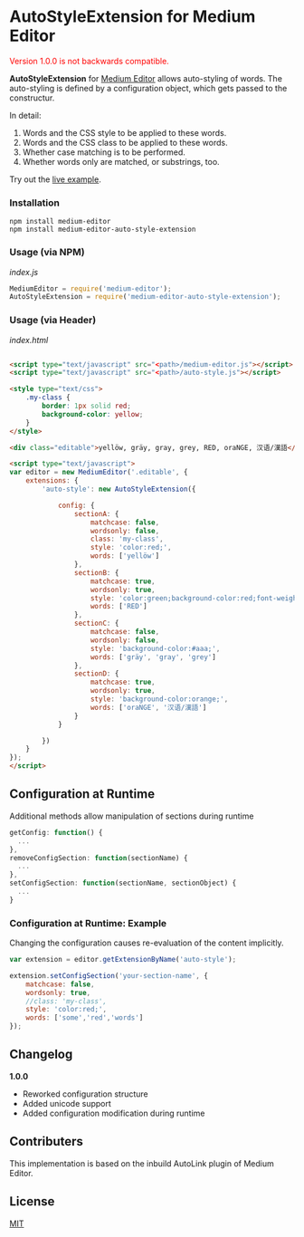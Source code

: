 # AutoStyleExtension for Medium Editor

<p style="color:red;">Version 1.0.0 is not backwards compatible.</p>

**AutoStyleExtension** for [Medium Editor](https://yabwe.github.io/medium-editor/) allows auto-styling of words. The auto-styling is defined by a configuration object, which gets passed to the constructur.

In detail:

1. Words and the CSS style to be applied to these words.
2. Words and the CSS class to be applied to these words.
3. Whether case matching is to be performed.
4. Whether words only are matched, or substrings, too.

Try out the [live example](https://xerik.github.io/medium-editor-auto-style-extension/).

### Installation

```console
npm install medium-editor
npm install medium-editor-auto-style-extension
```

### Usage (via NPM)

*index.js*
```javascript
MediumEditor = require('medium-editor');
AutoStyleExtension = require('medium-editor-auto-style-extension');
```

### Usage (via Header)

*index.html*
```html

<script type="text/javascript" src="<path>/medium-editor.js"></script>
<script type="text/javascript" src="<path>/auto-style.js"></script>

<style type="text/css">
    .my-class {
        border: 1px solid red;
        background-color: yellow;
    }
</style>

<div class="editable">yellöw, gräy, gray, grey, RED, oraNGE, 汉语/漢語</div>

<script type="text/javascript">
var editor = new MediumEditor('.editable', {
    extensions: {
        'auto-style': new AutoStyleExtension({

            config: {
                sectionA: {
                    matchcase: false,
                    wordsonly: false,
                    class: 'my-class',
                    style: 'color:red;',
                    words: ['yellöw']
                },
                sectionB: {
                    matchcase: true,
                    wordsonly: true,
                    style: 'color:green;background-color:red;font-weight:bold;',
                    words: ['RED']
                },
                sectionC: {
                    matchcase: false,
                    wordsonly: false,
                    style: 'background-color:#aaa;',
                    words: ['gräy', 'gray', 'grey']
                },
                sectionD: {
                    matchcase: true,
                    wordsonly: true,
                    style: 'background-color:orange;',
                    words: ['oraNGE', '汉语/漢語']
                }
            }

        })
    }
});
</script>
```

## Configuration at Runtime

Additional methods allow manipulation of sections during runtime


```javascript
getConfig: function() {
  ...
},
removeConfigSection: function(sectionName) {
  ...
},
setConfigSection: function(sectionName, sectionObject) {
  ...
}
```

### Configuration at Runtime: Example

Changing the configuration causes re-evaluation of the content implicitly.


```javascript
var extension = editor.getExtensionByName('auto-style');

extension.setConfigSection('your-section-name', {
    matchcase: false,
    wordsonly: true,
    //class: 'my-class',
    style: 'color:red;',
    words: ['some','red','words']
});
```
## Changelog

<strong>1.0.0</strong>

- Reworked configuration structure
- Added unicode support
- Added configuration modification during runtime


## Contributers

This implementation is based on the inbuild AutoLink plugin of Medium Editor.


## License

[MIT](https://opensource.org/licenses/MIT)
